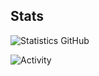 ## Stats

![Statistics GitHub](https://github-readme-stats.vercel.app/api?username=ВАШ_ЮЗЕРНЕЙМ&show_icons=true&theme=radical)

![Activity](https://github-readme-activity-graph.cyclic.app/graph?username=ВАШ_ЮЗЕРНЕЙМ&theme=github)
